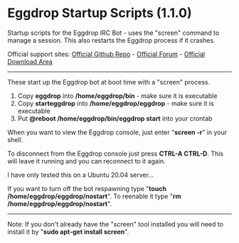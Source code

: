# Eggdrop Startup Scripts (1.1.0)
Startup scripts for the Eggdrop IRC Bot - uses the "screen" command to manage a session. This also restarts the Eggdrop process if it crashes.

Official support sites: [Official Github Repo](https://github.com/fstltna/EggdropStartup) - [Official Forum](https://eggdrop.retro-os.live/index.php/forum/our-eggdrop-utilities)  - [Official Download Area](https://eggdrop.retro-os.live/index.php/downloads/category/27-our-eggdrop-utilities)

---
These start up the Eggdrop bot at boot time with a "screen" process.

1. Copy **eggdrop** into **/home/eggdrop/bin** - make sure it is executable
2. Copy **starteggdrop** into **/home/eggdrop/eggdrop** - make sure it is executable
3. Put **@reboot /home/eggdrop/bin/eggdrop start** into your crontab

When you want to view the Eggdrop console, just enter "**screen -r**" in your shell.

To disconnect from the Eggdrop console just press **CTRL-A CTRL-D**. This will leave it running and you can reconnect to it again.

I have only tested this on a Ubuntu 20.04 server...

If you want to turn off the bot respawning type "**touch /home/eggdrop/eggdrop/nostart**". To reenable it type "**rm /home/eggdrop/eggdrop/nostart**".

---
Note: If you don't already have the "screen" tool installed you will need to install it by "**sudo apt-get install screen**".
